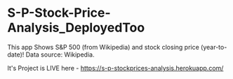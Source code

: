 # S-P-Stock-Price-Analysis_DeployedToo
This app Shows S&amp;P 500 (from Wikipedia) and stock closing price (year-to-date)!  Data source: Wikipedia.

It's Project is LIVE here - https://s-p-stockprices-analysis.herokuapp.com/
